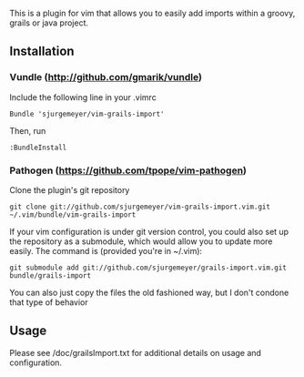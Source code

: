 This is a plugin for vim that allows you to easily add imports within a groovy, grails or java project.

## Installation ##

### Vundle (http://github.com/gmarik/vundle) ###

Include the following line in your .vimrc

    Bundle 'sjurgemeyer/vim-grails-import'

Then, run 

    :BundleInstall


### Pathogen (https://github.com/tpope/vim-pathogen) ###

Clone the plugin's git repository

    git clone git://github.com/sjurgemeyer/vim-grails-import.vim.git ~/.vim/bundle/vim-grails-import

If your vim configuration is under git version control, you could also set up
the repository as a submodule, which would allow you to update more easily.
The command is (provided you're in ~/.vim):

    git submodule add git://github.com/sjurgemeyer/grails-import.vim.git bundle/grails-import

You can also just copy the files the old fashioned way, but I don't condone that type of behavior


## Usage ##
Please see /doc/grailsImport.txt for additional details on usage and configuration.
